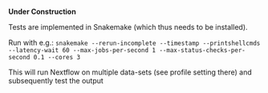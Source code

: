 **Under Construction**

Tests are implemented in Snakemake (which thus needs to be installed).

Run with e.g.: `snakemake --rerun-incomplete --timestamp --printshellcmds --latency-wait 60 --max-jobs-per-second 1 --max-status-checks-per-second 0.1 --cores 3`

This will run Nextflow on multiple data-sets (see profile setting there) and subsequently test the output
